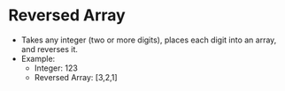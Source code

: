 # Reversed Array

- Takes any integer (two or more digits), places each digit into an array, and reverses it.
- Example:
  - Integer: 123
  - Reversed Array: [3,2,1]